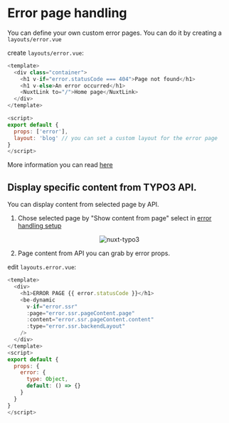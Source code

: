 # Error page handling

You can define your own custom error pages. You can do it by creating a `layouts/error.vue`

create `layouts/error.vue`:

```js
<template>
  <div class="container">
    <h1 v-if="error.statusCode === 404">Page not found</h1>
    <h1 v-else>An error occurred</h1>
    <NuxtLink to="/">Home page</NuxtLink>
  </div>
</template>

<script>
export default {
  props: ['error'],
  layout: 'blog' // you can set a custom layout for the error page
}
</script>
```

More information you can read [here](https://nuxtjs.org/docs/2.x/directory-structure/layouts#error-page)

## Display specific content from TYPO3 API.

You can display content from selected page by API. 

1. Chose selected page by "Show content from page" select in [error handling setup](https://docs.typo3.org/m/typo3/reference-coreapi/master/en-us/ApiOverview/SiteHandling/ErrorHandling.html)

<p align="center">
  <img align="center" src="https://docs.typo3.org/m/typo3/reference-coreapi/master/en-us/_images/SiteHandlingErrorHandling-1.png" alt="nuxt-typo3">
</p>

2. Page content from API you can grab by error props. 

edit `layouts.error.vue`:

```js
<template>
  <div>
    <h1>ERROR PAGE {{ error.statusCode }}</h1>
    <be-dynamic
      v-if="error.ssr"
      :page="error.ssr.pageContent.page"
      :content="error.ssr.pageContent.content"
      :type="error.ssr.backendLayout"
    />
  </div>
</template>
<script>
export default {
  props: {
    error: {
      type: Object,
      default: () => {}
    }
  }
}
</script>
```
